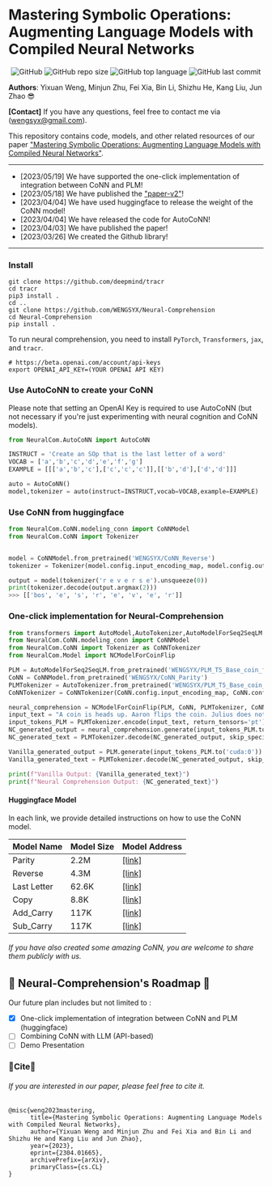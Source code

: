 # Mastering Symbolic Operations: Augmenting Language Models with Compiled Neural Networks

<p align="center">
    <img alt="GitHub" src="https://img.shields.io/github/license/WENGSYX/Neural-Comprehension.svg?color=blue&style=flat-square">
    <img alt="GitHub repo size" src="https://img.shields.io/github/repo-size/WENGSYX/Neural-Comprehension">
    <img alt="GitHub top language" src="https://img.shields.io/github/languages/top/WENGSYX/Neural-Comprehension">
    <img alt="GitHub last commit" src="https://img.shields.io/github/last-commit/WENGSYX/Neural-Comprehension">
</p>


**Authors**: Yixuan Weng, Minjun Zhu, Fei Xia, Bin Li, Shizhu He, Kang Liu, Jun Zhao 😎

**[Contact]** If you have any questions, feel free to contact me via (wengsyx@gmail.com).

This repository contains code, models, and other related resources of our paper ["Mastering Symbolic Operations: Augmenting Language Models with Compiled Neural Networks"](https://arxiv.org/abs/2304.01665).


****
* [2023/05/19] We have supported the one-click implementation of integration between CoNN and PLM!
* [2023/05/18] We have published the ["paper-v2"](https://arxiv.org/abs/2304.01665v2)!
* [2023/04/04] We have used huggingface to release the weight of the CoNN model!
* [2023/04/04] We have released the code for AutoCoNN!
* [2023/04/03] We have published the paper!
* [2023/03/26] We created the Github library!

****



### Install 

```
git clone https://github.com/deepmind/tracr
cd tracr
pip3 install .
cd ..
git clone https://github.com/WENGSYX/Neural-Comprehension
cd Neural-Comprehension
pip install .
```

To run neural comprehension, you need to install `PyTorch`, `Transformers`, `jax`, and `tracr`.
```
# https://beta.openai.com/account/api-keys
export OPENAI_API_KEY=(YOUR OPENAI API KEY)
```

### Use AutoCoNN to create your CoNN

Please note that setting an OpenAI Key is required to use AutoCoNN (but not necessary if you're just experimenting with neural cognition and CoNN models).

```python
from NeuralCom.AutoCoNN import AutoCoNN

INSTRUCT = 'Create an SOp that is the last letter of a word'
VOCAB = ['a','b','c','d','e','f','g']
EXAMPLE = [[['a','b','c'],['c','c','c']],[['b','d'],['d','d']]]

auto = AutoCoNN()
model,tokenizer = auto(instruct=INSTRUCT,vocab=VOCAB,example=EXAMPLE)
```







### Use CoNN from huggingface

```python
from NeuralCom.CoNN.modeling_conn import CoNNModel
from NeuralCom.CoNN import Tokenizer


model = CoNNModel.from_pretrained('WENGSYX/CoNN_Reverse')
tokenizer = Tokenizer(model.config.input_encoding_map, model.config.output_encoding_map,model.config.max_position_embeddings)

output = model(tokenizer('r e v e r s e').unsqueeze(0))
print(tokenizer.decode(output.argmax(2)))
>>> [['bos', 'e', 's', 'r', 'e', 'v', 'e', 'r']]
```


### One-click implementation for Neural-Comprehension

```python
from transformers import AutoModel,AutoTokenizer,AutoModelForSeq2SeqLM
from NeuralCom.CoNN.modeling_conn import CoNNModel
from NeuralCom.CoNN import Tokenizer as CoNNTokenizer
from NeuralCom.Model import NCModelForCoinFlip

PLM = AutoModelForSeq2SeqLM.from_pretrained('WENGSYX/PLM_T5_Base_coin_flip')
CoNN = CoNNModel.from_pretrained('WENGSYX/CoNN_Parity')
PLMTokenizer = AutoTokenizer.from_pretrained('WENGSYX/PLM_T5_Base_coin_flip')
CoNNTokenizer = CoNNTokenizer(CoNN.config.input_encoding_map, CoNN.config.output_encoding_map,CoNN.config.max_position_embeddings)

neural_comprehension = NCModelForCoinFlip(PLM, CoNN, PLMTokenizer, CoNNTokenizer).to('cuda:0')
input_text = "A coin is heads up. Aaron flips the coin. Julius does not flip the coin. Yixuan Weng flip the coin. Minjun Zhu does not flip the coin. Is the coin still heads up?"
input_tokens_PLM = PLMTokenizer.encode(input_text, return_tensors='pt')
NC_generated_output = neural_comprehension.generate(input_tokens_PLM.to('cuda:0'))
NC_generated_text = PLMTokenizer.decode(NC_generated_output, skip_special_tokens=True)

Vanilla_generated_output = PLM.generate(input_tokens_PLM.to('cuda:0'))
Vanilla_generated_text = PLMTokenizer.decode(NC_generated_output, skip_special_tokens=True)

print(f"Vanilla Output: {Vanilla_generated_text}")
print(f"Neural Comprehension Output: {NC_generated_text}")
```


#### Huggingface Model

In each link, we provide detailed instructions on how to use the CoNN model.

| Model Name  | Model Size | Model Address                                             |
| ----------- | ---------- | --------------------------------------------------------- |
| Parity      | 2.2M       | [[link]](https://huggingface.co/WENGSYX/CoNN_Parity)      |
| Reverse     | 4.3M       | [[link]](https://huggingface.co/WENGSYX/CoNN_Reverse)     |
| Last Letter | 62.6K      | [[link]](https://huggingface.co/WENGSYX/CoNN_Last_Letter) |
| Copy        | 8.8K       | [[link]](https://huggingface.co/WENGSYX/CoNN_Copy)        |
| Add_Carry   | 117K       | [[link]](https://huggingface.co/WENGSYX/CoNN_Add_Carry)   |
| Sub_Carry   | 117K       | [[link]](https://huggingface.co/WENGSYX/CoNN_Sub_Carry)   |

###### If you have also created some amazing CoNN, you are welcome to share them publicly with us.


## 🌱 Neural-Comprehension's Roadmap 🌱


Our future plan includes but not limited to :
- [x] One-click implementation of integration between CoNN and PLM (huggingface)
- [ ] Combining CoNN with LLM (API-based)
- [ ] Demo Presentation

### 🙏Cite🙏


###### If you are interested in our paper, please feel free to cite it.
```
@misc{weng2023mastering,
      title={Mastering Symbolic Operations: Augmenting Language Models with Compiled Neural Networks}, 
      author={Yixuan Weng and Minjun Zhu and Fei Xia and Bin Li and Shizhu He and Kang Liu and Jun Zhao},
      year={2023},
      eprint={2304.01665},
      archivePrefix={arXiv},
      primaryClass={cs.CL}
}
```
